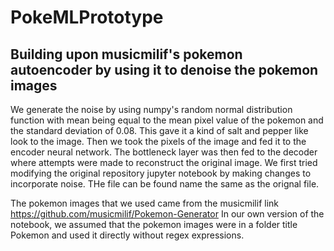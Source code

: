 # PokeMLPrototype

## Building upon musicmilif's pokemon autoencoder by using it to denoise the pokemon images
   We generate the noise by using numpy's random normal distribution function with mean being equal to the mean pixel value of the pokemon and the standard deviation of 0.08. This gave it a kind of salt and pepper like look to the image. Then we took the pixels of the image and fed it to the encoder neural network. The bottleneck layer was then fed to the decoder where attempts were made to reconstruct the original image. 
   We first tried modifying the original repository jupyter notebook by making changes to incorporate noise. THe file can be found name the same as the orignal file.
   
   The pokemon images that we used came from the musicmilif link https://github.com/musicmilif/Pokemon-Generator
In our own version of the notebook, we assumed that the pokemon images were in a folder title Pokemon and used it directly without regex expressions.
